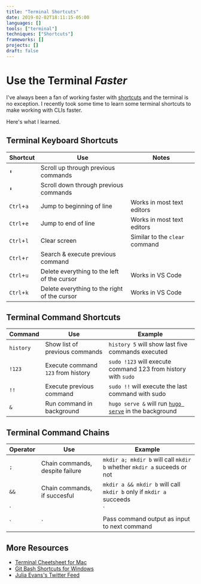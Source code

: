 ```yaml
---
title: "Terminal Shortcuts"
date: 2019-02-02T18:11:15-05:00
languages: []
tools: ["terminal"]
techniques: ["Shortcuts"]
frameworks: []
projects: []
draft: false
---
```


# Use the Terminal _Faster_

I've always been a fan of working faster with [shortcuts](/techniques/shortcuts/) and the terminal is no exception. I recently took some time to learn some terminal shortcuts to make working with CLIs faster. 

Here's what I learned.

## Terminal Keyboard Shortcuts

| Shortcut   | Use                                          | Notes                          |
| ---------- | -------------------------------------------- | ------------------------------ |
| `⬆`        | Scroll up through previous commands          |                                |
| `⬇`        | Scroll down through previous commands        |                                |
| `Ctrl`+`a` | Jump to beginning of line                    | Works in most text editors     |
| `Ctrl`+`e` | Jump to end of line                          | Works in most text editors     |
| `Ctrl`+`l` | Clear screen                                 | Similar to the `clear` command |
| `Ctrl`+`r` | Search & execute previous command            |                                |
| `Ctrl`+`u` | Delete everything to the left of the cursor  | Works in VS Code               |
| `Ctrl`+`k` | Delete everything to the right of the cursor | Works in VS Code               |

## Terminal Command Shortcuts

| Command   | Use                                | Example                                                                |
| --------- | ---------------------------------- | ---------------------------------------------------------------------- |
| `history`  | Show list of previous commands     | `history 5` will show last five commands executed                      |
| `!123`    | Execute command `123` from history | `sudo !123` will execute command 123 from history with `sudo`          |
| `!!`      | Execute previous command           | `sudo !!` will execute the last command with sudo                      |
| `&`       | Run command in background          | `hugo serve &` will run [`hugo serve`](/tools/hugo/) in the background |

## Terminal Command Chains

| Operator | Use                                          | Example                                                                 |
| -------- | -------------------------------------------- | ----------------------------------------------------------------------- |
| `;`      | Chain commands, despite failure              | `mkdir a; mkdir b` will call `mkdir b` whether `mkdir a` suceeds or not |
| `&&`     | Chain commands, if succesful                 | `mkdir a && mkdir b` will call `mkdir b` only if `mkdir a` succeeds     |
| `||`     | Chain commands, if failure                   | `mkdir a || mkdir b` will call `mkdir b` only of `mkdir a` fails        |
| `|`      | Pass command output as input to next command | `ps -ef | less` will use `less` to scroll through output of `pf -es`    |

## More Resources

* [Terminal Cheetsheet for Mac](https://github.com/0nn0/terminal-mac-cheatsheet)
* [Git Bash Shortcuts for Windows](https://gist.github.com/tuxfight3r/60051ac67c5f0445efee)
* [Julia Evans's Twitter Feed](https://twitter.com/b0rk)